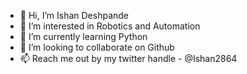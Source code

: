 - 👋 Hi, I’m Ishan Deshpande
- 👀 I’m interested in Robotics and Automation
- 🌱 I’m currently learning Python
- 💞️ I’m looking to collaborate on Github
- 📫 Reach me out by my twitter handle - @Ishan2864
